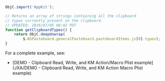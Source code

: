 
```js
ObjC.import('AppKit');

// Returns an array of strings containing all the clipboard
// types currently present on the clipboard.
// UPDATED: 2016/07/05 08:02 PDT
function getClipboardTypes() {
	return ObjC.deepUnwrap(
		$.NSPasteboard.generalPasteboard.pasteboardItems.js[0].types);
}
```

For a complete example, see:
* [DEMO - Clipboard Read, Write, and KM Action/Macro Plist example](JXA/DEMO - Clipboard Read, Write, and KM Action Macro Plist example)